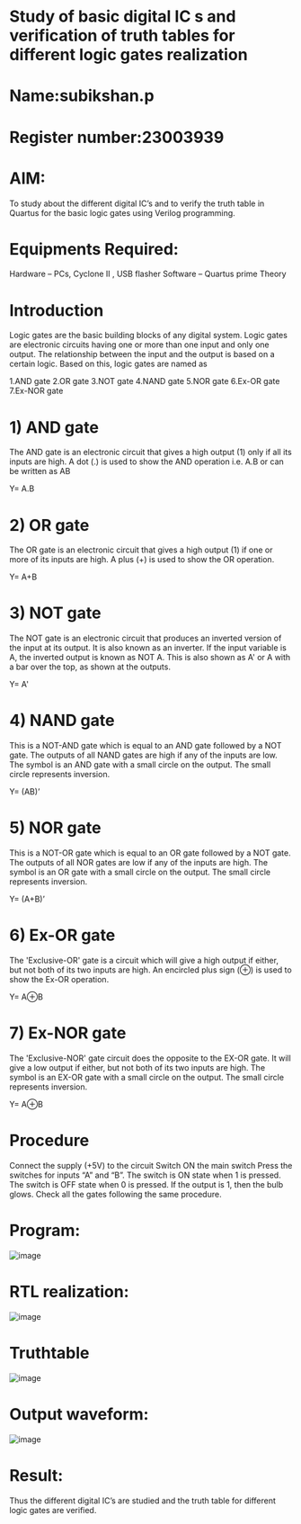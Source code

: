 # Study of basic digital IC s and verification of truth tables for different logic gates realization 
# Name:subikshan.p
# Register number:23003939
 # AIM:
To study about the different digital IC’s and to verify the truth table in Quartus for the basic logic gates using Verilog programming.

# Equipments Required:
Hardware – PCs, Cyclone II , USB flasher
Software – Quartus prime
Theory
# Introduction
Logic gates are the basic building blocks of any digital system. Logic gates are electronic circuits having one or more than one input and only one output. The relationship between the input and the output is based on a certain logic. Based on this, logic gates are named as

1.AND gate
2.OR gate
3.NOT gate
4.NAND gate
5.NOR gate
6.Ex-OR gate
7.Ex-NOR gate


# 1) AND gate
The AND gate is an electronic circuit that gives a high output (1) only if all its inputs are high. A dot (.) is used to show the AND operation i.e. A.B or can be written as AB

 Y= A.B

# 2) OR gate
The OR gate is an electronic circuit that gives a high output (1) if one or more of its inputs are high. A plus (+) is used to show the OR operation.

 Y= A+B

# 3) NOT gate
The NOT gate is an electronic circuit that produces an inverted version of the input at its output. It is also known as an inverter. If the input variable is A, the inverted output is known as NOT A. This is also shown as A' or A with a bar over the top, as shown at the outputs.

 Y= A'

# 4) NAND gate
This is a NOT-AND gate which is equal to an AND gate followed by a NOT gate. The outputs of all NAND gates are high if any of the inputs are low. The symbol is an AND gate with a small circle on the output. The small circle represents inversion.

 Y= (AB)’

# 5) NOR gate
This is a NOT-OR gate which is equal to an OR gate followed by a NOT gate. The outputs of all NOR gates are low if any of the inputs are high. The symbol is an OR gate with a small circle on the output. The small circle represents inversion.

 Y= (A+B)’

# 6) Ex-OR gate
The 'Exclusive-OR' gate is a circuit which will give a high output if either, but not both of its two inputs are high. An encircled plus sign (⊕) is used to show the Ex-OR operation.

 Y= A⊕B

# 7) Ex-NOR gate
The 'Exclusive-NOR' gate circuit does the opposite to the EX-OR gate. It will give a low output if either, but not both of its two inputs are high. The symbol is an EX-OR gate with a small circle on the output. The small circle represents inversion.

 Y= A⊕B

# Procedure
Connect the supply (+5V) to the circuit
Switch ON the main switch
Press the switches for inputs “A” and “B”. The switch is ON state when 1 is pressed. The switch is OFF state when 0 is pressed.
If the output is 1, then the bulb glows.
Check all the gates following the same procedure.
# Program:
![image](https://github.com/subikshan2006/Study-of-basic-digital-IC-s-and-verification-of-truth-tables-for-different-logic-gates-realization-/assets/139841805/30a20f86-69aa-4ed5-a65e-dbb159746caa)

# RTL realization:
![image](https://github.com/subikshan2006/Study-of-basic-digital-IC-s-and-verification-of-truth-tables-for-different-logic-gates-realization-/assets/139841805/e238f51e-72d6-4e27-a570-e5fd7c75c5ae)


# Truthtable
![image](https://github.com/subikshan2006/Study-of-basic-digital-IC-s-and-verification-of-truth-tables-for-different-logic-gates-realization-/assets/139841805/cd28d972-64d6-4921-a393-a249ae773dd8)


# Output waveform:
![image](https://github.com/subikshan2006/Study-of-basic-digital-IC-s-and-verification-of-truth-tables-for-different-logic-gates-realization-/assets/139841805/9b557767-17ee-40d5-b224-546e0f735291)

# Result:
Thus the different digital IC’s are studied and the truth table for different logic gates are verified.
